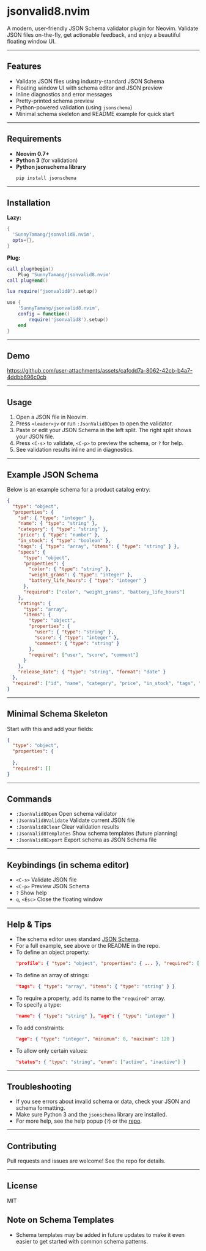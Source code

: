 # jsonvalid8.nvim

A modern, user-friendly JSON Schema validator plugin for Neovim. Validate JSON files on-the-fly, get actionable feedback, and enjoy a beautiful floating window UI.

---

## Features
- Validate JSON files using industry-standard JSON Schema
- Floating window UI with schema editor and JSON preview
- Inline diagnostics and error messages
- Pretty-printed schema preview
- Python-powered validation (using `jsonschema`)
- Minimal schema skeleton and README example for quick start

---
## Requirements
- **Neovim 0.7+**
- **Python 3** (for validation)
- **Python jsonschema library**
  ```sh
  pip install jsonschema
  ```

---

## Installation

**Lazy:**
```lua
{
  'SunnyTamang/jsonvalid8.nvim',
  opts={},
}
```

**Plug:**
```lua
call plug#begin()
    Plug 'SunnyTamang/jsonvalid8.nvim'
call plug#end()

lua require("jsonvalid8").setup()
```

```lua 
use {
    'SunnyTamang/jsonvalid8.nvim',
    config = function()
        require('jsonvalid8').setup()
    end
}

```

---

## Demo


https://github.com/user-attachments/assets/cafcdd7a-8062-42cb-b4a7-4ddbb696c0cb


---

## Usage

1. Open a JSON file in Neovim.
2. Press `<leader>jv` or run `:JsonValid8Open` to open the validator.
3. Paste or edit your JSON Schema in the left split. The right split shows your JSON file.
4. Press `<C-s>` to validate, `<C-p>` to preview the schema, or `?` for help.
5. See validation results inline and in diagnostics.

---

## Example JSON Schema

Below is an example schema for a product catalog entry:

```json
{
  "type": "object",
  "properties": {
    "id": { "type": "integer" },
    "name": { "type": "string" },
    "category": { "type": "string" },
    "price": { "type": "number" },
    "in_stock": { "type": "boolean" },
    "tags": { "type": "array", "items": { "type": "string" } },
    "specs": {
      "type": "object",
      "properties": {
        "color": { "type": "string" },
        "weight_grams": { "type": "integer" },
        "battery_life_hours": { "type": "integer" }
      },
      "required": ["color", "weight_grams", "battery_life_hours"]
    },
    "ratings": {
      "type": "array",
      "items": {
        "type": "object",
        "properties": {
          "user": { "type": "string" },
          "score": { "type": "integer" },
          "comment": { "type": "string" }
        },
        "required": ["user", "score", "comment"]
      }
    },
    "release_date": { "type": "string", "format": "date" }
  },
  "required": ["id", "name", "category", "price", "in_stock", "tags", "specs", "ratings", "release_date"]
}
```

---

## Minimal Schema Skeleton

Start with this and add your fields:

```json
{
  "type": "object",
  "properties": {
    
  },
  "required": []
}
```

---

## Commands
- `:JsonValid8Open`      Open schema validator
- `:JsonValid8Validate`  Validate current JSON file
- `:JsonValid8Clear`     Clear validation results
- `:JsonValid8Templates` Show schema templates (future planning)
- `:JsonValid8Export`    Export schema as JSON Schema file

---

## Keybindings (in schema editor)
- `<C-s>`   Validate JSON file
- `<C-p>`   Preview JSON Schema
- `?`       Show help
- `q`, `<Esc>` Close the floating window

---

## Help & Tips
- The schema editor uses standard [JSON Schema](https://json-schema.org/).
- For a full example, see above or the README in the repo.
- To define an object property:
  ```json
  "profile": { "type": "object", "properties": { ... }, "required": [ ... ] }
  ```
- To define an array of strings:
  ```json
  "tags": { "type": "array", "items": { "type": "string" } }
  ```
- To require a property, add its name to the `"required"` array.
- To specify a type:
  ```json
  "name": { "type": "string" }, "age": { "type": "integer" }
  ```
- To add constraints:
  ```json
  "age": { "type": "integer", "minimum": 0, "maximum": 120 }
  ```
- To allow only certain values:
  ```json
  "status": { "type": "string", "enum": ["active", "inactive"] }
  ```

---

## Troubleshooting
- If you see errors about invalid schema or data, check your JSON and schema formatting.
- Make sure Python 3 and the `jsonschema` library are installed.
- For more help, see the help popup (`?`) or the [repo](https://github.com/SunnyTamang/jsonvalid8.nvim).

---

## Contributing
Pull requests and issues are welcome! See the repo for details.

---

## License
MIT

## Note on Schema Templates
- Schema templates may be added in future updates to make it even easier to get started with common schema patterns.
